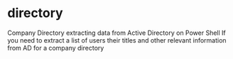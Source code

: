 # directory
Company Directory extracting data from Active Directory on Power Shell
If you need to extract a list of users their titles and other relevant information from AD for a company directory
